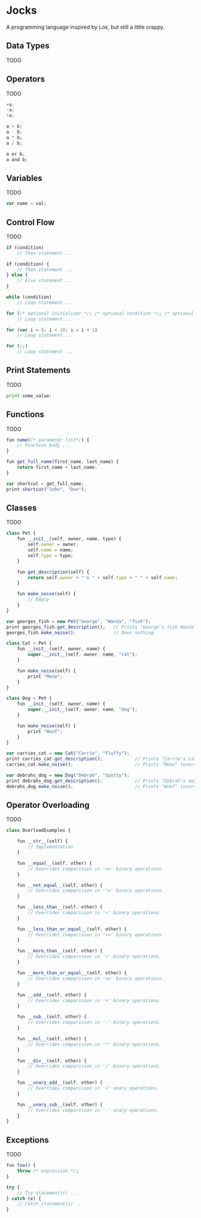 Jocks
=====

A programming language inspired by Lox, but still a little crappy.

Data Types
----------

TODO

Operators
---------

TODO

```JavaScript
+a;
-a;
!a;
```

```JavaScript
a + b;
a - b;
a * b;
a / b;
```

```JavaScript
a or b;
a and b;
```

Variables
---------

TODO

```JavaScript
var name = val;
```

Control Flow
------------

TODO

```JavaScript
if (condition)
    // Then statement ...
```

```JavaScript
if (condition) {
    // Then statement ...
} else {
    // Else statement ...
}
```

```JavaScript
while (condition)
    // Loop statement ...
```

```JavaScript
for (/* optional initializer */; /* optional condition */; /* optional increment */)
    // Loop statement ...
```

```JavaScript
for (var i = 0; i < 10; i = i + 1)
    // Loop statement ...
```

```JavaScript
for (;;)
    // Loop statement ...
```

Print Statements
----------------

TODO

```Python
print some_value;
```

Functions
---------

TODO

```JavaScript
fun name(/* parameter list*/) {
    // Function body ...
}
```

```JavaScript
fun get_full_name(first_name, last_name) {
    return first_name + last_name;
}

var shortcut = get_full_name;
print shortcut("John", "Doe");
```

Classes
-------

TODO

```JavaScript
class Pet {
    fun __init__(self, owner, name, type) {
        self.owner = owner;
        self.name = name;
        self.type = type;
    }

    fun get_description(self) {
        return self.owner + "'s " + self.type + " " + self.name;
    }

    fun make_noise(self) {
        // Empty
    }
}

var georges_fish = new Pet("George", "Wanda", "fish");
print georges_fish.get_description();   // Prints "George's fish Wanda".
georges_fish.make_noise();              // Does nothing.
```

```JavaScript
class Cat < Pet {
    fun __init__(self, owner, name) {
        super.__init__(self, owner, name, "cat");
    }

    fun make_noise(self) {
        print "Meow";
    }
}

class Dog < Pet {
    fun __init__(self, owner, name) {
        super.__init__(self, owner, name, "dog");
    }

    fun make_noise(self) {
        print "Woof";
    }
}

var carries_cat = new Cat("Carrie", "Fluffy");
print carries_cat.get_description();            // Prints "Carrie's cat Fluffy" (inherited from Pet).
carries_cat.make_noise();                       // Prints "Meow" (overrides Pet implementation).

var debrahs_dog = new Dog("Debrah", "Spotty");
print debrahs_dog.get_description();            // Prints "Debrah's dog Spotty" (inherited from Pet).
debrahs_dog.make_noise();                       // Prints "Woof" (overrides Pet implementation).
```

Operator Overloading
--------------------

TODO

```JavaScript
class OverloadExamples {

    fun __str__(self) {
        // Implementation
    }

    fun __equal__(self, other) {
        // Overrides comparisson in '==' binary operations.
    }

    fun __not_equal__(self, other) {
        // Overrides comparisson in '!=' binary operations.
    }

    fun __less_than__(self, other) {
        // Overrides comparisson in '<' binary operations.
    }

    fun __less_than_or_equal__(self, other) {
        // Overrides comparisson in '<=' binary operations.
    }

    fun __more_than__(self, other) {
        // Overrides comparisson in '>' binary operations.
    }

    fun __more_than_or_equal__(self, other) {
        // Overrides comparisson in '>=' binary operations.
    }

    fun __add__(self, other) {
        // Overrides comparisson in '+' binary operations.
    }

    fun __sub__(self, other) {
        // Overrides comparisson in '-' binary operations.
    }

    fun __mul__(self, other) {
        // Overrides comparisson in '*' binary operations.
    }

    fun __div__(self, other) {
        // Overrides comparisson in '/' binary operations.
    }

    fun __unary_add__(self, other) {
        // Overrides comparisson in '+' unary operations.
    }

    fun __unary_sub__(self, other) {
        // Overrides comparisson in '-' unary operations.
    }
}
```

Exceptions
----------

TODO

```JavaScript
fun foo() {
    throw /* expression */;
}
```

```JavaScript
try {
    // Try statement(s) ...
} catch (e) {
    // Catch statement(s) ...
}
```
